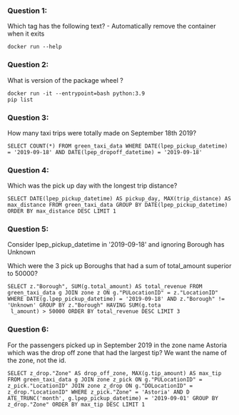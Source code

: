 ### Question 1: 
Which tag has the following text? - Automatically remove the container when it exits
```
docker run --help
```
### Question 2:
What is version of the package wheel ?
```
docker run -it --entrypoint=bash python:3.9
pip list
```
### Question 3:
How many taxi trips were totally made on September 18th 2019?
```
SELECT COUNT(*) FROM green_taxi_data WHERE DATE(lpep_pickup_datetime) = '2019-09-18' AND DATE(lpep_dropoff_datetime) = '2019-09-18'
```
### Question 4:

Which was the pick up day with the longest trip distance? 
```
SELECT DATE(lpep_pickup_datetime) AS pickup_day, MAX(trip_distance) AS max_distance FROM green_taxi_data GROUP BY DATE(lpep_pickup_datetime) ORDER BY max_distance DESC LIMIT 1
```
### Question 5:
Consider lpep_pickup_datetime in '2019-09-18' and ignoring Borough has Unknown

Which were the 3 pick up Boroughs that had a sum of total_amount superior to 50000?
```
SELECT z."Borough", SUM(g.total_amount) AS total_revenue FROM green_taxi_data g JOIN zone z ON g."PULocationID" = z."LocationID" WHERE DATE(g.lpep_pickup_datetime) = '2019-09-18' AND z."Borough" != 'Unknown' GROUP BY z."Borough" HAVING SUM(g.tota
 l_amount) > 50000 ORDER BY total_revenue DESC LIMIT 3
 ```
 ### Question 6:
 For the passengers picked up in September 2019 in the zone name Astoria which was the drop off zone that had the largest tip? We want the name of the zone, not the id.
 ```
 SELECT z_drop."Zone" AS drop_off_zone, MAX(g.tip_amount) AS max_tip FROM green_taxi_data g JOIN zone z_pick ON g."PULocationID" = z_pick."LocationID" JOIN zone z_drop ON g."DOLocationID" = z_drop."LocationID" WHERE z_pick."Zone" = 'Astoria' AND D
 ATE_TRUNC('month', g.lpep_pickup_datetime) = '2019-09-01' GROUP BY z_drop."Zone" ORDER BY max_tip DESC LIMIT 1
 ```